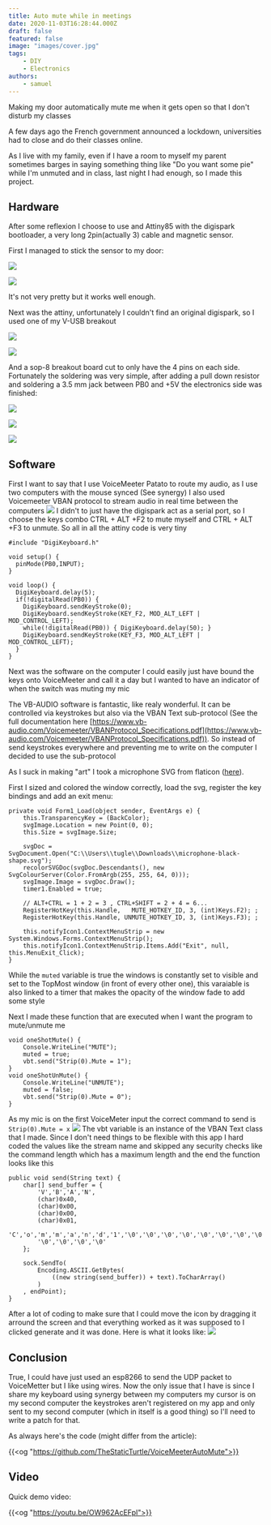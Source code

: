 ```yaml
---
title: Auto mute while in meetings
date: 2020-11-03T16:28:44.000Z
draft: false
featured: false
image: "images/cover.jpg"
tags:
    - DIY
    - Electronics
authors:
    - samuel
---
```


Making my door automatically mute me when it gets open so that I don't disturb my classes

<!--more-->

A few days ago the French government announced a lockdown, universities had to close and do their classes online.

As I live with my family, even if I have a room to myself my parent sometimes barges in saying something thing like "Do you want some pie" while I'm unmuted and in class, last night I had enough, so I made this project.

## Hardware

After some reflexion I choose to use and Attiny85 with the digispark bootloader, a very long 2pin(actually 3) cable and magnetic sensor.

First I managed to stick the sensor to my door:

![](https://data.thestaticturtle.fr/blog/2020/11/IMG_20201103_120240.jpg)

![](https://data.thestaticturtle.fr/blog/2020/11/IMG_20201103_120248.jpg)

It's not very pretty but it works well enough.

Next was the attiny, unfortunately I couldn't find an original digispark, so I used one of my V-USB breakout

![](https://data.thestaticturtle.fr/blog/2020/11/chrome_2020-11-03_12-32-44.png)

![](https://data.thestaticturtle.fr/blog/2020/11/chrome_2020-11-03_12-33-19.png)

And a sop-8 breakout board cut to only have the 4 pins on each side. Fortunately the soldering was very simple, after adding a pull down resistor and soldering a 3.5 mm jack between PB0 and +5V the electronics side was finished:

![](https://data.thestaticturtle.fr/blog/2020/11/IMG_20201102_214804.jpg)

![](https://data.thestaticturtle.fr/blog/2020/11/IMG_20201102_214810.jpg)

![](https://data.thestaticturtle.fr/blog/2020/11/IMG_20201103_120318__01.jpg)

## Software

First I want to say that I use VoiceMeeter Patato to route my audio, as I use two computers with the mouse synced (See synergy) I also used Voicemeeter VBAN protocol to stream audio in real time between the computers
![](https://data.thestaticturtle.fr/blog/2020/11/voicemeeter8_2020-11-03_13-05-31.png)
I didn't to just have the digispark act as a serial port, so I choose the keys combo CTRL + ALT +F2 to mute myself and CTRL + ALT +F3 to unmute. So all in all the attiny code is very tiny

    #include "DigiKeyboard.h"
    
    void setup() {
      pinMode(PB0,INPUT);
    }
    
    void loop() {
      DigiKeyboard.delay(5);
      if(!digitalRead(PB0)) {
        DigiKeyboard.sendKeyStroke(0);
        DigiKeyboard.sendKeyStroke(KEY_F2, MOD_ALT_LEFT | MOD_CONTROL_LEFT);
        while(!digitalRead(PB0)) { DigiKeyboard.delay(50); }
        DigiKeyboard.sendKeyStroke(KEY_F3, MOD_ALT_LEFT | MOD_CONTROL_LEFT);
      }
    }
    

Next was the software on the computer I could easily just have bound the keys onto VoiceMeeter and call it a day but I wanted to have an indicator of when the switch was muting my mic

The VB-AUDIO software is fantastic, like realy wonderful. It can be controlled via keystrokes but also via the VBAN Text sub-protocol (See the full documentation here [https://www.vb-audio.com/Voicemeeter/VBANProtocol_Specifications.pdf](https://www.vb-audio.com/Voicemeeter/VBANProtocol_Specifications.pdf)). So instead of send keystrokes everywhere and preventing me to write on the computer I decided to use the sub-protocol

As I suck in making "art" I took a microphone SVG from flaticon ([here](https://www.flaticon.com/free-icon/microphone-black-shape_25682?term=mic&amp;page=1&amp;position=2)).

First I sized and colored the window correctly, load the svg, register the key bindings and add an exit menu:

    private void Form1_Load(object sender, EventArgs e) {
    	this.TransparencyKey = (BackColor);
    	svgImage.Location = new Point(0, 0);
    	this.Size = svgImage.Size;
    
    	svgDoc = SvgDocument.Open("C:\\Users\\tugle\\Downloads\\microphone-black-shape.svg");
    	recolorSVGDoc(svgDoc.Descendants(), new SvgColourServer(Color.FromArgb(255, 255, 64, 0)));
    	svgImage.Image = svgDoc.Draw();
    	timer1.Enabled = true;
    
    	// ALT+CTRL = 1 + 2 = 3 , CTRL+SHIFT = 2 + 4 = 6...
    	RegisterHotKey(this.Handle,   MUTE_HOTKEY_ID, 3, (int)Keys.F2); ;
    	RegisterHotKey(this.Handle, UNMUTE_HOTKEY_ID, 3, (int)Keys.F3); ;
    
    	this.notifyIcon1.ContextMenuStrip = new System.Windows.Forms.ContextMenuStrip();
    	this.notifyIcon1.ContextMenuStrip.Items.Add("Exit", null, this.MenuExit_Click);
    }
    

While the `muted` variable is true the windows is constantly set to visible and set to the TopMost window (in front of every other one), this varaiable is also linked to a timer that makes the opacity of the window fade to add some style

Next I made these function that are executed when I want the program to mute/unmute me 

    void oneShotMute() {
    	Console.WriteLine("MUTE");
    	muted = true;
    	vbt.send("Strip(0).Mute = 1");
    }
    void oneShotUnMute() {
    	Console.WriteLine("UNMUTE");
    	muted = false;
    	vbt.send("Strip(0).Mute = 0");
    }
    

As my mic is on the first VoiceMeter input the correct command to send is `Strip(0).Mute = x`
![](https://data.thestaticturtle.fr/blog/2020/11/voicemeeter8_2020-11-03_13-06-33.png)
The vbt variable is an instance of the VBAN Text class that I made. Since I don't need things to be flexible with this app I hard coded the values like the stream name and skipped any security checks like the command length which has a maximum length and the end the function looks like this

    public void send(String text) {
    	char[] send_buffer = {
    		'V','B','A','N',
    		(char)0x40,
    		(char)0x00,
    		(char)0x00,
    		(char)0x01,
    		'C','o','m','m','a','n','d','1','\0','\0','\0','\0','\0','\0','\0','\0',
    		'\0','\0','\0','\0'
    	};
    
    	sock.SendTo(
    		Encoding.ASCII.GetBytes(
    			((new string(send_buffer)) + text).ToCharArray()
    		)
    	, endPoint);
    }
    

After a lot of coding to make sure that I could move the icon by dragging it arround the screen and that everything worked as it was supposed to I clicked generate and it was done. Here is what it looks like:
![](https://data.thestaticturtle.fr/blog/2020/11/2020-11-03_15-20-31.png)

## Conclusion
True, I could have just used an esp8266 to send the UDP packet to VoiceMetter but I like using wires. Now the only issue that I have is since I share my keyboard using synergy between my computers my cursor is on my second computer the keystrokes aren't registered on my app and only sent to my second computer (which in itself is a good thing) so I'll need to write a patch for that.

As always here's the code (might differ from the article):

{{<og "https://github.com/TheStaticTurtle/VoiceMeeterAutoMute">}}

## Video
Quick demo video:

{{<og "https://youtu.be/OW962AcEFpI">}}